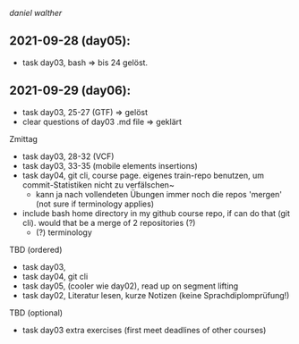 _daniel walther_

## 2021-09-28 (day05):

- task day03, bash
=> bis 24 gelöst.

## 2021-09-29 (day06):

- task day03, 25-27 (GTF)
=> gelöst
- clear questions of day03 .md file
=> geklärt

Zmittag

- task day03, 28-32 (VCF)
- task day03, 33-35 (mobile elements insertions)
- task day04, git cli, course page. eigenes train-repo benutzen, um commit-Statistiken nicht zu verfälschen~
  - kann ja nach vollendeten Übungen immer noch die repos 'mergen' (not sure if terminology applies)
- include bash home directory in my github course repo, if can do that (git cli). would that be a merge of 2 repositories (?)
  - (?) terminology

TBD (ordered)
- task day03, 
- task day04, git cli
- task day05, (cooler wie day02), read up on segment lifting
- task day02, Literatur lesen, kurze Notizen (keine Sprachdiplomprüfung!)

TBD (optional)
- task day03 extra exercises (first meet deadlines of other courses)